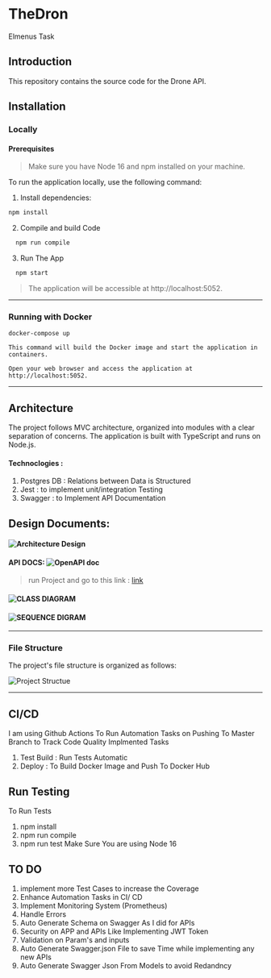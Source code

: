 # TheDron
Elmenus Task


## Introduction

This repository contains the source code for the Drone API.


## Installation
### Locally
#### Prerequisites
> Make sure you have Node 16 and npm installed on your machine.

To run the application locally, use the following command:
1. Install dependencies:
  ```bash
npm install 
```

2. Compile and build Code 
  ```bash
    npm run compile
```
3. Run The App 
  ```bash
    npm start
```

> The application will be accessible at http://localhost:5052.
---

### Running with Docker 

    docker-compose up

    This command will build the Docker image and start the application in containers.

    Open your web browser and access the application at http://localhost:5052.

---
## Architecture

The project follows MVC architecture, organized into modules with a clear separation of concerns. The application is built with TypeScript and runs on Node.js.
 
#### Technoclogies : 

1. Postgres DB : 
Relations between Data is Structured 
2. Jest : 
to implement unit/integration Testing 
3. Swagger : 
to Implement API Documentation 

## Design Documents:

#### ![Architecture Design]()
#### API DOCS: ![OpenAPI doc]()
> run Project and go to this link : 
[link](http://localhost:5052/docs)

#### ![CLASS DIAGRAM]()
#### ![SEQUENCE DIGRAM]()

---

### File Structure

The project's file structure is organized as follows:

![Project Structue]()



---

## CI/CD
I am using Github Actions To Run Automation Tasks on Pushing To Master Branch to Track Code Quality 
Implmented Tasks 
1. Test Build : Run Tests Automatic 
2. Deploy : To Build Docker Image and Push To Docker Hub 

## Run Testing 
To Run Tests 
1. npm install 
2. npm run compile 
3. npm run test 
Make Sure You are using Node 16 


## TO DO  
1. implement more Test Cases to increase the Coverage 
2. Enhance Automation Tasks in CI/ CD 
3. Implement Monitoring System (Prometheus)
4. Handle Errors
5. Auto Generate Schema on Swagger As I did for APIs
6. Security on APP and APIs Like Implementing JWT Token
7. Validation on Param's and inputs
8. Auto Generate Swagger.json File to save Time while implementing any new APIs
9. Auto Generate Swagger Json From Models to avoid Redandncy 
